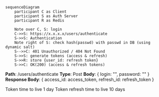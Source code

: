 ```mermaid
sequenceDiagram
    participant C as Client  
    participant S as Auth Server
    participant R as Redis

	Note over C, S: login
	C->>S: https://x.x.x.x/users/authenticate
	S->>S: Authentication
	Note right of S: check hash(passwd) with passwd in DB (using dynamic salt)
	S-->>C: 401 Unauthorized / 404 Not Found
	S->>S: generate tokens (access & refresh)
	S->>R: store {user_id: refresh token}
	S->>C: OK(200) (access & refresh tokens)
```

**Path**: /users/authenticate
**Type**: Post
**Body**:
{
	login: "",
	password: ""
}
**Response Body**:
{
access_id: access_token,
refresh_id: refresh_token
}

Token time to live 1 day
Token refresh time to live 10 days